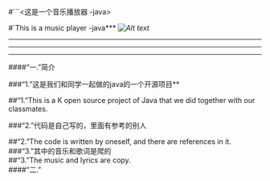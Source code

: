 #```<这是一个音乐播放器  -java>   

#`This is a music player -java***
*![Alt text](/path/to/img.jpg)*
***
---
***
####“一.”简介  

###“1.”这是我们和同学一起做的java的一个开源项目**  

##“1.”This is a K open source project of Java that we did together with our classmates.  

###“2.”代码是自己写的，里面有参考的别人  

##“2.”The code is written by oneself, and there are references in it.  
###“3.”其中的音乐和歌词是爬的  
##“3.”The music and lyrics are copy.  
####“二.”




